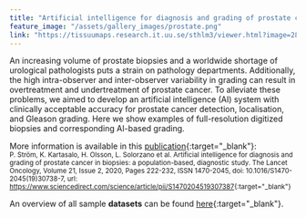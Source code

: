 ```yaml
---
title: "Artificial intelligence for diagnosis and grading of prostate cancer in biopsies: a population-based, diagnostic study"
feature_image: "/assets/gallery_images/prostate.png"
link: "https://tissuumaps.research.it.uu.se/sthlm3/viewer.html?image=28&choice=3"
---
```


An increasing volume of prostate biopsies and a worldwide shortage of urological pathologists puts a
strain on pathology departments. Additionally, the high intra-observer and inter-observer variability in grading can
result in overtreatment and undertreatment of prostate cancer. To alleviate these problems, we aimed to develop an
artificial intelligence (AI) system with clinically acceptable accuracy for prostate cancer detection, localisation, and
Gleason grading. Here we show examples of full-resolution digitized biopsies and corresponding AI-based grading.

More information is available in this [publication](https://www.sciencedirect.com/science/article/pii/S1470204519307387){:target="_blank"}: \
<small>P. Ström, K. Kartasalo, H. Olsson, L. Solorzano et al. Artificial intelligence for diagnosis and grading of prostate cancer in biopsies: a population-based, diagnostic study. The Lancet Oncology, Volume 21, Issue 2, 2020, Pages 222-232, ISSN 1470-2045,  doi: 10.1016/S1470-2045(19)30738-7, url: <https://www.sciencedirect.com/science/article/pii/S1470204519307387>{:target="_blank"}</small>

An overview of all sample **datasets** can be found [here](https://tissuumaps.research.it.uu.se/sthlm3/viewer.html?image=0&choice=0){:target="_blank"}.
